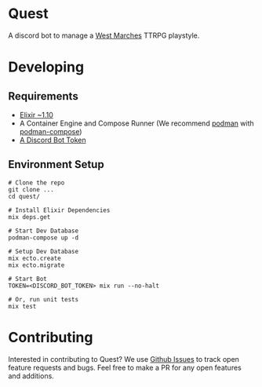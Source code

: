 # Quest

A discord bot to manage a [West Marches](https://www.youtube.com/watch?v=oGAC-gBoX9k) TTRPG playstyle.

# Developing

## Requirements

- [Elixir ~1.10](https://elixir-lang.org/install.html)
- A Container Engine and Compose Runner (We recommend [podman](https://podman.io/) with [podman-compose](https://github.com/containers/podman-compose))
- [A Discord Bot Token](https://discord.com/developers)

## Environment Setup

```
# Clone the repo
git clone ...
cd quest/

# Install Elixir Dependencies
mix deps.get

# Start Dev Database
podman-compose up -d

# Setup Dev Database
mix ecto.create
mix ecto.migrate

# Start Bot
TOKEN=<DISCORD_BOT_TOKEN> mix run --no-halt

# Or, run unit tests
mix test
```

# Contributing
Interested in contributing to Quest? We use [Github Issues](https://github.com/ChristopherJMiller/quest/issues) to track open feature requests and bugs. Feel free to make a PR for any open features and additions.